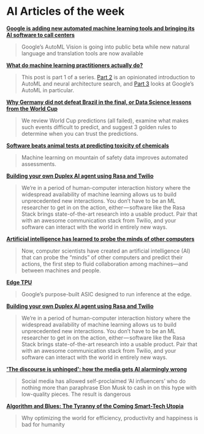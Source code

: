 # AI Articles of the week

**[Google is adding new automated machine learning tools and bringing its AI software to call centers](https://www.theverge.com/2018/7/24/17605320/google-machine-learning-ai)**
> Google’s AutoML Vision is going into public beta while new natural language and translation tools are now available

**[What do machine learning practitioners actually do?](http://www.fast.ai/2018/07/12/auto-ml-1/)**
> This post is part 1 of a series. [Part 2](http://www.fast.ai/2018/07/16/auto-ml2/) is an opinionated introduction to AutoML and neural architecture search, and [Part 3](http://www.fast.ai/2018/07/23/auto-ml-3/) looks at Google’s AutoML in particular.

**[Why Germany did not defeat Brazil in the final, or Data Science lessons from the World Cup](https://www.kdnuggets.com/2018/07/worldcup-data-science-lessons.html)**
> We review World Cup predictions (all failed), examine what makes such events difficult to predict, and suggest 3 golden rules to determine when you can trust the predictions.

**[Software beats animal tests at predicting toxicity of chemicals](https://www.nature.com/articles/d41586-018-05664-2)**
> Machine learning on mountain of safety data improves automated assessments.

**[Building your own Duplex AI agent using Rasa and Twilio](https://medium.com/rasa-blog/building-your-own-duplex-ai-agent-using-rasa-and-twilio-bbd23c80ed30)**
> We’re in a period of human-computer interaction history where the widespread availability of machine learning allows us to build unprecedented new interactions. You don’t have to be an ML researcher to get in on the action, either — software like the Rasa Stack brings state-of-the-art research into a usable product. Pair that with an awesome communication stack from Twilio, and your software can interact with the world in entirely new ways.

**[Artificial intelligence has learned to probe the minds of other computers](http://www.sciencemag.org/news/2018/07/computer-programs-can-learn-what-other-programs-are-thinking)**
> Now, computer scientists have created an artificial intelligence (AI) that can probe the “minds” of other computers and predict their actions, the first step to fluid collaboration among machines—and between machines and people.

**[Edge TPU](https://cloud.google.com/edge-tpu/)**
> Google’s purpose-built ASIC designed to run inference at the edge.

**[Building your own Duplex AI agent using Rasa and Twilio](https://medium.com/rasa-blog/building-your-own-duplex-ai-agent-using-rasa-and-twilio-bbd23c80ed30)**
> We’re in a period of human-computer interaction history where the widespread availability of machine learning allows us to build unprecedented new interactions. You don’t have to be an ML researcher to get in on the action, either — software like the Rasa Stack brings state-of-the-art research into a usable product. Pair that with an awesome communication stack from Twilio, and your software can interact with the world in entirely new ways.

**['The discourse is unhinged': how the media gets AI alarmingly wrong](https://www.theguardian.com/technology/2018/jul/25/ai-artificial-intelligence-social-media-bots-wrong)**
> Social media has allowed self-proclaimed ‘AI influencers’ who do nothing more than paraphrase Elon Musk to cash in on this hype with low-quality pieces. The result is dangerous

**[Algorithm and Blues: The Tyranny of the Coming Smart-Tech Utopia](https://blogs.scientificamerican.com/observations/algorithm-and-blues-the-tyranny-of-the-coming-smart-tech-utopia/)**
> Why optimizing the world for efficiency, productivity and happiness is bad for humanity
